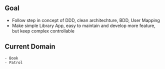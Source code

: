 ## Goal
 - Follow step in concept of DDD, clean architechture, BDD, User Mapping
 - Make simple Library App, easy to maintain and develop more feature, but keep complex controllable

## Current Domain
    - Book
    - Patrol

